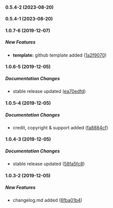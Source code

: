 #### 0.5.4-2 (2023-08-20)

#### 0.5.4-1 (2023-08-20)

#### 1.0.7-6 (2019-12-07)

##### New Features

* **template:**  github template added ([1a2f9070](https://github.com/meharbhutta/react-native-fb-collage/commit/1a2f90709e2c3f6baebee834551377bfcc7a4d9d))

#### 1.0.6-5 (2019-12-05)

##### Documentation Changes

*  stable release updated ([ea70edfd](https://github.com/meharbhutta/react-native-fb-collage/commit/ea70edfd5c148ce308d0b04ad7c980f15c864aab))

#### 1.0.5-4 (2019-12-05)

##### Documentation Changes

*  credit, copyright & support added ([fa8884cf](https://github.com/meharbhutta/react-native-fb-collage/commit/fa8884cfdb98c217c2d39cc355edbdb3c8a08faf))

#### 1.0.4-3 (2019-12-05)

##### Documentation Changes

*  stable release updated ([58fa5fc8](https://github.com/meharbhutta/react-native-fb-collage/commit/58fa5fc86500cc832f46da6ac1c67b944e7db730))

#### 1.0.3-2 (2019-12-05)

##### New Features

*  changelog.md added ([6fba01b4](https://github.com/meharbhutta/react-native-fb-collage/commit/6fba01b4287641a4c124008abf5b8e89c2dcd167))

